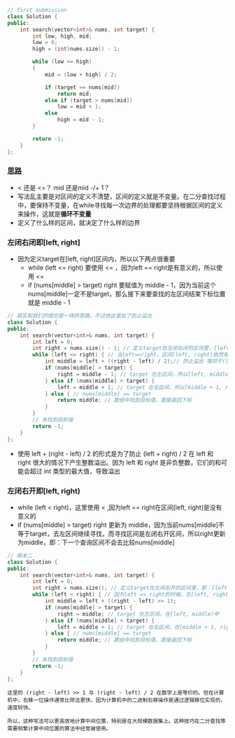 
```C++
// first submission
class Solution {
public:
	int search(vector<int>& nums, int target) {
		int low, high, mid;
		low = 0;
		high = (int)nums.size() - 1;

		while (low <= high)
		{
			mid = (low + high) / 2;

			if (target == nums[mid])
				return mid;
			else if (target > nums[mid])
				low = mid + 1;
			else
				high = mid - 1;
		}

		return -1;
	}
};
```

### [思路](https://programmercarl.com/0704.%E4%BA%8C%E5%88%86%E6%9F%A5%E6%89%BE.html#%E6%80%9D%E8%B7%AF)
-  < 还是 <=？ mid 还是mid -/+ 1？
- 写法乱主要是对区间的定义不清楚，区间的定义就是不变量。在二分查找过程中，要保持不变量，在while寻找每一次边界的处理都要坚持根据区间的定义来操作，这就是**循环不变量**
- 定义了什么样的区间，就决定了什么样的边界

###  左闭右闭即[left, right]
- 因为定义target在[left, right]区间内，所以以下两点很重要
    - while (left <= right) 要使用 <= ，因为left == right是有意义的，所以使用 <=
    - if (nums[middle] > target) right 要赋值为 middle - 1，因为当前这个nums[middle]一定不是target，那么接下来要查找的左区间结束下标位置就是 middle - 1

```C++
// 其实和我们的提交是一样的思路，不过他这里加了防止溢出
class Solution {
public:
    int search(vector<int>& nums, int target) {
        int left = 0;
        int right = nums.size() - 1; // 定义target在左闭右闭的区间里，[left, right]
        while (left <= right) { // 当left==right，区间[left, right]依然有效，所以用 <=
            int middle = left + ((right - left) / 2);// 防止溢出 等同于(left + right)/2
            if (nums[middle] > target) {
                right = middle - 1; // target 在左区间，所以[left, middle - 1]
            } else if (nums[middle] < target) {
                left = middle + 1; // target 在右区间，所以[middle + 1, right]
            } else { // nums[middle] == target
                return middle; // 数组中找到目标值，直接返回下标
            }
        }
        // 未找到目标值
        return -1;
    }
};

```
- 使用 left + (right - left) / 2 的形式是为了防止 (left + right) / 2 在 left 和 right 很大的情况下产生整数溢出。因为 left 和 right 是非负整数，它们的和可能会超过 int 类型的最大值，导致溢出

### 左闭右开即[left, right)
- while (left < right)，这里使用 < ,因为left == right在区间[left, right)是没有意义的
- if (nums[middle] > target) right 更新为 middle，因为当前nums[middle]不等于target，去左区间继续寻找，而寻找区间是左闭右开区间，所以right更新为middle，即：下一个查询区间不会去比较nums[middle]
```C++
// 版本二
class Solution {
public:
    int search(vector<int>& nums, int target) {
        int left = 0;
        int right = nums.size(); // 定义target在左闭右开的区间里，即：[left, right)
        while (left < right) { // 因为left == right的时候，在[left, right)是无效的空间，所以使用 <
            int middle = left + ((right - left) >> 1);
            if (nums[middle] > target) {
                right = middle; // target 在左区间，在[left, middle)中
            } else if (nums[middle] < target) {
                left = middle + 1; // target 在右区间，在[middle + 1, right)中
            } else { // nums[middle] == target
                return middle; // 数组中找到目标值，直接返回下标
            }
        }
        // 未找到目标值
        return -1;
    }
};
```
```
这里的 (right - left) >> 1 与 (right - left) / 2 在数学上是等价的。但在计算机中，右移一位操作通常比除法更快，因为计算机中的二进制右移操作是通过逻辑移位实现的，速度较快。

所以，这种写法可以更高效地计算中间位置，特别是在大规模数据集上。这种技巧在二分查找等需要频繁计算中间位置的算法中经常被使用。
```